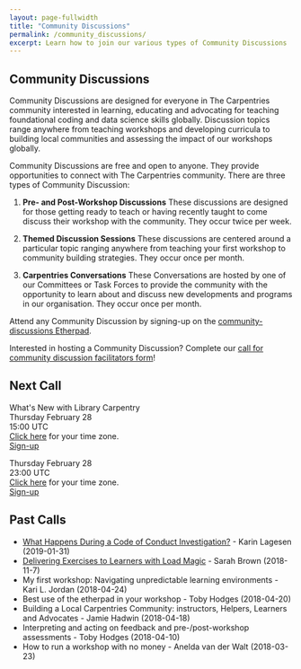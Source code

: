 ```yaml
---
layout: page-fullwidth
title: "Community Discussions"
permalink: /community_discussions/
excerpt: Learn how to join our various types of Community Discussions
---
```


## Community Discussions 

Community Discussions are designed for everyone in The Carpentries community interested in learning, educating and advocating for teaching foundational coding and data science skills globally. Discussion topics range anywhere from teaching workshops and developing curricula to building local communities and assessing the impact of our workshops globally.

Community Discussions are free and open to anyone. They provide opportunities to connect with The Carpentries community. There are three types of Community Discussion:

1. __Pre- and Post-Workshop Discussions__ These discussions are designed for those getting ready to teach or having recently taught to come discuss their workshop with the community. They occur twice per week.

2. __Themed Discussion Sessions__ These discussions are centered around a particular topic ranging anywhere from teaching your first workshop to community building strategies. They occur once per month.

3.	__Carpentries Conversations__ These Conversations are hosted by one of our Committees or Task Forces to provide the community with the opportunity to learn about and discuss new developments and programs in our organisation. They occur once per month.

Attend any Community Discussion by signing-up on the [community-discussions Etherpad](https://pad.carpentries.org/community-discussions).

Interested in hosting a Community Discussion? Complete our [call for community discussion facilitators form](https://goo.gl/forms/STUEN15QWrlPlhm92)!

## Next Call
What's New with Library Carpentry            
Thursday February 28    
15:00 UTC      
[Click here](https://www.timeanddate.com/worldclock/fixedtime.html?msg=Themed+Discussion+Session%3A+What%27s+New+with+Library+Carpentry&iso=20190228T15&p1=1440&ah=1) for your time zone.   
[Sign-up](https://pad.carpentries.org/community-discussions)

Thursday February 28    
23:00 UTC     
[Click here](https://www.timeanddate.com/worldclock/fixedtime.html?msg=Themed+Discussion+Session%3A+What%27s+New+with+Library+Carpentry&iso=20190228T23&p1=1440&ah=1) for your time zone.    
[Sign-up](https://pad.carpentries.org/community-discussions)

## Past Calls
* [What Happens During a Code of Conduct Investigation?](https://docs.google.com/presentation/d/10eLnpfiIjkyZUd9yYlHJAqP_HeQcLJ07L_XAKRzVKiE/edit#slide=id.g3b8317a2f2_1_66) - Karin Lagesen (2019-01-31)    
* [Delivering Exercises to Learners with Load Magic](https://carpentries.org/blog/2018/11/delivering-exercises/) - Sarah Brown (2018-11-7)      
* My first workshop: Navigating unpredictable learning environments - Kari L. Jordan (2018-04-24)      
* Best use of the etherpad in your workshop - Toby Hodges (2018-04-20)      
* Building a Local Carpentries Community: instructors, Helpers, Learners and Advocates - Jamie Hadwin (2018-04-18)      
* Interpreting and acting on feedback and pre-/post-workshop assessments - Toby Hodges (2018-04-10)      
* How to run a workshop with no money - Anelda van der Walt (2018-03-23)    
